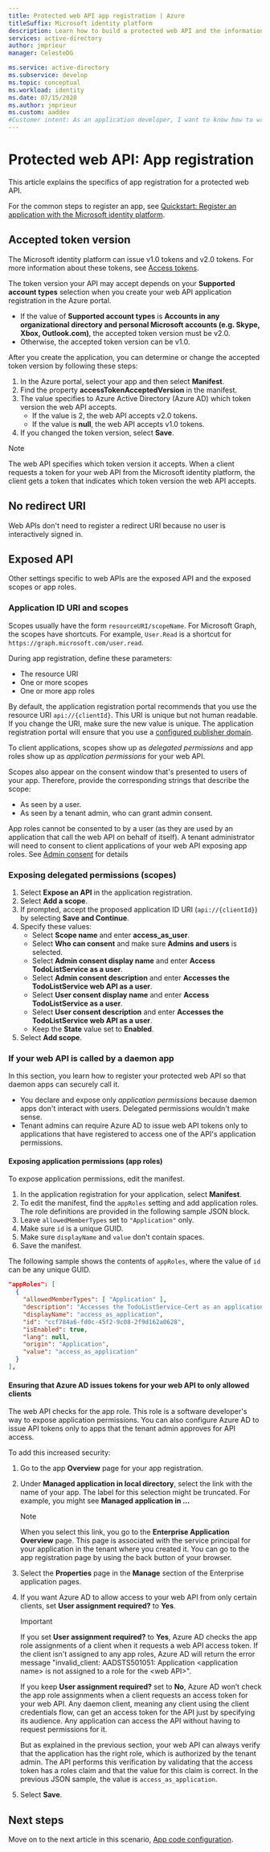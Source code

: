 ```yaml
---
title: Protected web API app registration | Azure
titleSuffix: Microsoft identity platform
description: Learn how to build a protected web API and the information you need to register the app.
services: active-directory
author: jmprieur
manager: CelesteDG

ms.service: active-directory
ms.subservice: develop
ms.topic: conceptual
ms.workload: identity
ms.date: 07/15/2020
ms.author: jmprieur
ms.custom: aaddev
#Customer intent: As an application developer, I want to know how to write a protected web API using the Microsoft identity platform for developers.
---
```


# Protected web API: App registration

This article explains the specifics of app registration for a protected web API.

For the common steps to register an app, see [Quickstart: Register an application with the Microsoft identity platform](quickstart-register-app.md).

## Accepted token version

The Microsoft identity platform can issue v1.0 tokens and v2.0 tokens. For more information about these tokens, see [Access tokens](access-tokens.md).

The token version your API may accept depends on your **Supported account types** selection when you create your web API application registration in the Azure portal.

- If the value of **Supported account types** is **Accounts in any organizational directory and personal Microsoft accounts (e.g. Skype, Xbox, Outlook.com)**, the accepted token version must be v2.0.
- Otherwise, the accepted token version can be v1.0.

After you create the application, you can determine or change the accepted token version by following these steps:

1. In the Azure portal, select your app and then select **Manifest**.
1. Find the property **accessTokenAcceptedVersion** in the manifest.
1. The value specifies to Azure Active Directory (Azure AD) which token version the web API accepts.
    - If the value is 2, the web API accepts v2.0 tokens.
    - If the value is **null**, the web API accepts v1.0 tokens.
1. If you changed the token version, select **Save**.

> [!NOTE]
> The web API specifies which token version it accepts. When a client requests a token for your web API from the Microsoft identity platform, the client gets a token that indicates which token version the web API accepts.

## No redirect URI

Web APIs don't need to register a redirect URI because no user is interactively signed in.

## Exposed API

Other settings specific to web APIs are the exposed API and the exposed scopes or app roles.

### Application ID URI and scopes

Scopes usually have the form `resourceURI/scopeName`. For Microsoft Graph, the scopes have shortcuts. For example, `User.Read` is a shortcut for `https://graph.microsoft.com/user.read`.

During app registration, define these parameters:

- The resource URI
- One or more scopes
- One or more app roles

By default, the application registration portal recommends that you use the resource URI `api://{clientId}`. This URI is unique but not human readable. If you change the URI, make sure the new value is unique. The application registration portal will ensure that you use a [configured publisher domain](howto-configure-publisher-domain.md).

To client applications, scopes show up as *delegated permissions* and app roles show up as *application permissions* for your web API.

Scopes also appear on the consent window that's presented to users of your app. Therefore, provide the corresponding strings that describe the scope:

- As seen by a user.
- As seen by a tenant admin, who can grant admin consent.

App roles cannot be consented to by a user (as they are used by an application that call the web API on behalf of itself). A tenant administrator will need to consent to client applications of your web API exposing app roles. See [Admin consent](v2-admin-consent.md) for details

### Exposing delegated permissions (scopes)

1. Select **Expose an API** in the application registration.
1. Select **Add a scope**.
1. If prompted, accept the proposed application ID URI (`api://{clientId}`) by selecting **Save and Continue**.
1. Specify these values:
    - Select **Scope name** and enter **access_as_user**.
    - Select **Who can consent** and make sure **Admins and users** is selected.
    - Select **Admin consent display name** and enter **Access TodoListService as a user**.
    - Select **Admin consent description** and enter **Accesses the TodoListService web API as a user**.
    - Select **User consent display name** and enter **Access TodoListService as a user**.
    - Select **User consent description** and enter **Accesses the TodoListService web API as a user**.
    - Keep the **State** value set to **Enabled**.
 1. Select **Add scope**.

### If your web API is called by a daemon app

In this section, you learn how to register your protected web API so that daemon apps can securely call it.

- You declare and expose only *application permissions* because daemon apps don't interact with users. Delegated permissions wouldn't make sense.
- Tenant admins can require Azure AD to issue web API tokens only to applications that have registered to access one of the API's application permissions.

#### Exposing application permissions (app roles)

To expose application permissions, edit the manifest.

1. In the application registration for your application, select **Manifest**.
1. To edit the manifest, find the `appRoles` setting and add application roles. The role definitions are provided in the following sample JSON block.
1. Leave `allowedMemberTypes` set to `"Application"` only.
1. Make sure `id` is a unique GUID.
1. Make sure `displayName` and `value` don't contain spaces.
1. Save the manifest.

The following sample shows the contents of `appRoles`, where the value of `id` can be any unique GUID.

```json
"appRoles": [
  {
    "allowedMemberTypes": [ "Application" ],
    "description": "Accesses the TodoListService-Cert as an application.",
    "displayName": "access_as_application",
    "id": "ccf784a6-fd0c-45f2-9c08-2f9d162a0628",
    "isEnabled": true,
    "lang": null,
    "origin": "Application",
    "value": "access_as_application"
  }
],
```

#### Ensuring that Azure AD issues tokens for your web API to only allowed clients

The web API checks for the app role. This role is a software developer's way to expose application permissions. You can also configure Azure AD to issue API tokens only to apps that the tenant admin approves for API access.

To add this increased security:

1. Go to the app **Overview** page for your app registration.
1. Under **Managed application in local directory**, select the link with the name of your app. The label for this selection might be truncated. For example, you might see **Managed application in ...**

   > [!NOTE]
   >
   > When you select this link, you go to the **Enterprise Application Overview** page. This page is associated with the service principal for your application in the tenant where you created it. You can go to the app registration page by using the back button of your browser.

1. Select the **Properties** page in the **Manage** section of the Enterprise application pages.
1. If you want Azure AD to allow access to your web API from only certain clients, set **User assignment required?** to **Yes**.

   > [!IMPORTANT]
   >
   > If you set **User assignment required?** to **Yes**, Azure AD checks the app role assignments of a client when it requests a web API access token. If the client isn't assigned to any app roles, Azure AD will return the error message "invalid_client: AADSTS501051: Application \<application name\> is not assigned to a role for the \<web API\>".
   >
   > If you keep **User assignment required?** set to **No**, Azure AD won’t check the app role assignments when a client requests an access token for your web API. Any daemon client, meaning any client using the client credentials flow, can get an access token for the API just by specifying its audience. Any application can access the API without having to request permissions for it.
   >
   > But as explained in the previous section, your web API can always verify that the application has the right role, which is authorized by the tenant admin. The API performs this verification by validating that the access token has a roles claim and that the value for this claim is correct. In the previous JSON sample, the value is `access_as_application`.

1. Select **Save**.

## Next steps

Move on to the next article in this scenario,
[App code configuration](scenario-protected-web-api-app-configuration.md).
